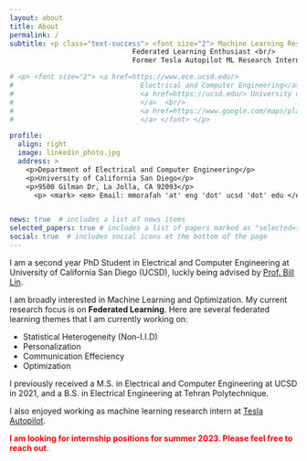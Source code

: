 ```yaml
---
layout: about
title: About
permalink: /
subtitle: <p class="text-success"> <font size="2"> Machine Learning Researcher <br/> 
                              Federated Learning Enthusiast <br/> 
                              Former Tesla Autopilot ML Research Intern </font> </p>

# <p> <font size="2"> <a href=https://www.ece.ucsd.edu/>
#                               Electrical and Computer Engineering</a> <br/>
#                               <a href=https://ucsd.edu/> University of California San Diego
#                               </a>  <br/>
#                               <a href=https://www.google.com/maps/place/UC+San+Diego+Jacobs+School+of+Engineering/@32.8815397,-117.2376722,17z/data=!3m1!4b1!4m5!3m4!1s0x80dc06c3689b4f99:0xdf55f97f07f34d4f!8m2!3d32.8815352!4d-117.2354835> 9500 Gilman Dr, La Jolla, CA 92093
#                               </a> </font> </p> 

profile:
  align: right
  image: linkedin_photo.jpg
  address: >
    <p>Department of Electrical and Computer Engineering</p>
    <p>University of California San Diego</p>
    <p>9500 Gilman Dr, La Jolla, CA 92093</p>
      <p> <mark> <em> Email: mmorafah 'at' eng 'dot' ucsd 'dot' edu </em> </mark> </p>


news: true  # includes a list of news items
selected_papers: true # includes a list of papers marked as "selected={true}"
social: true  # includes social icons at the bottom of the page
---
```


I am a second year PhD Student in Electrical and Computer Engineering at University of California San Diego (UCSD), luckly being advised by [Prof. Bill Lin](http://cwcserv.ucsd.edu/~billlin/).

I am broadly interested in Machine Learning and Optimization. My current research focus is on **Federated Learning**. Here are several federated learning themes that I am currently working on: 

- Statistical Heterogeneity (Non-I.I.D)
- Personalization
- Communication Effeciency 
- Optimization

I previously received a M.S. in Electrical and Computer Engineering at UCSD in 2021, and a B.S. in Electrical Engineering at Tehran Polytechnique.

I also enjoyed working as machine learning research intern at [Tesla Autopilot](https://www.tesla.com/autopilot).  

<span style="color: red;">**I am looking for internship positions for summer 2023. Please feel free to reach out**.</span>



